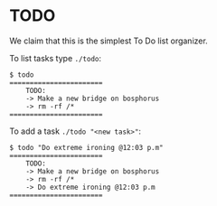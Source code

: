 # TODO
We claim that this is the simplest To Do list organizer.

  
To list tasks type `./todo`:
```
$ todo
=======================
    TODO:              
    -> Make a new bridge on bosphorus
    -> rm -rf /*
=======================
```
  
To add a task `./todo "<new task>"`:

```
$ todo "Do extreme ironing @12:03 p.m"
=======================
    TODO:              
    -> Make a new bridge on bosphorus
    -> rm -rf /*
    -> Do extreme ironing @12:03 p.m
=======================
```
